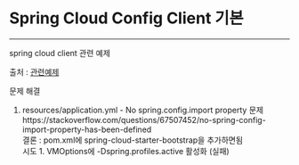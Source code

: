 # Spring Cloud Config Client 기본

---

spring cloud client 관련 예제



출처 : [관련예제](https://yaboong.github.io/spring-cloud/2018/11/25/spring-cloud-config/)

문제 해결
1. resources/application.yml - No spring.config.import property 문제https://stackoverflow.com/questions/67507452/no-spring-config-import-property-has-been-defined  
결론 : pom.xml에 spring-cloud-starter-bootstrap을 추가하면됨  
   시도 1. VMOptions에 -Dspring.profiles.active 활성화 (실패)
   
